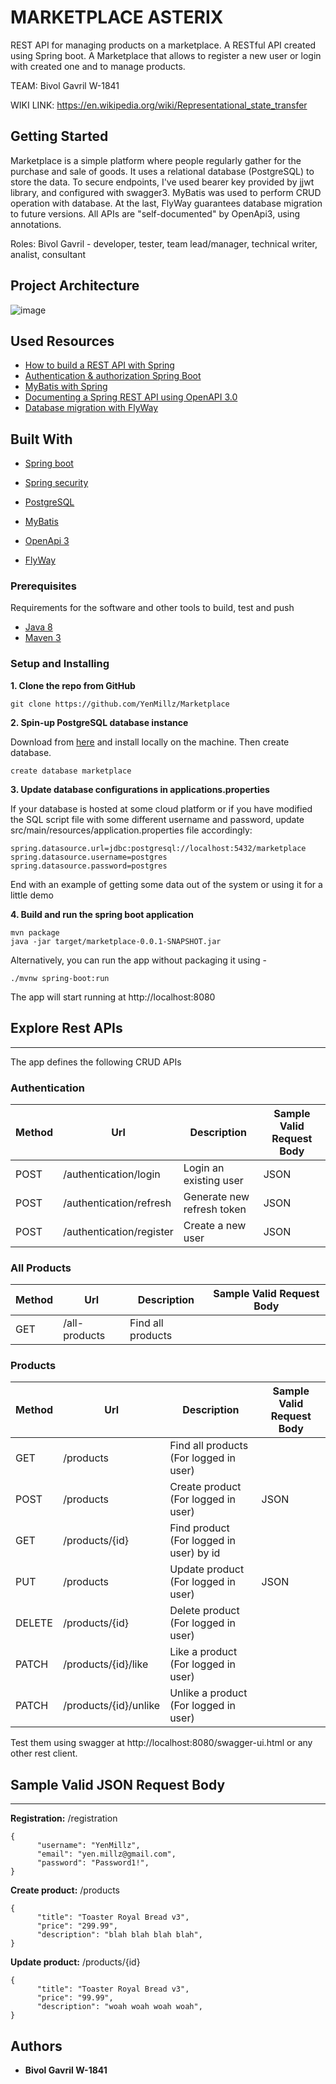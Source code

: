 # MARKETPLACE ASTERIX
REST API for managing products on a marketplace.  A RESTful API created using Spring boot. A Marketplace that allows to register a new user or login with created one and to manage products.

TEAM: Bivol Gavril W-1841

WIKI LINK: https://en.wikipedia.org/wiki/Representational_state_transfer

## Getting Started

Marketplace is a simple platform where people
regularly gather for the purchase and sale of goods. 
It uses a relational database (PostgreSQL) to store the data. 
To secure endpoints, I've used bearer key provided by 
jjwt library, and configured with swagger3. MyBatis was used to
perform CRUD operation with database. At the last, FlyWay guarantees
database migration to future versions.
All APIs are "self-documented" by OpenApi3, using annotations.

Roles: Bivol Gavril - developer, tester, team lead/manager, technical writer, analist, consultant

## Project Architecture

![image](https://user-images.githubusercontent.com/68549495/134802261-28e328c8-85af-4d2f-852a-9ed1b1006727.png)

## Used Resources
- [How to build a REST API with Spring](https://spring.io/guides/tutorials/rest/)
- [Authentication & authorization Spring Boot](https://www.toptal.com/spring/spring-boot-oauth2-jwt-rest-protection)
- [MyBatis with Spring](https://www.baeldung.com/spring-mybatis)
- [Documenting a Spring REST API using OpenAPI 3.0](https://www.baeldung.com/spring-rest-openapi-documentation)
- [Database migration with FlyWay](https://www.baeldung.com/database-migrations-with-flyway)

## Built With

- [Spring boot](https://spring.io/projects/spring-boot/)

- [Spring security](https://spring.io/projects/spring-security/)

- [PostgreSQL](https://www.postgresql.org/)

- [MyBatis](https://mybatis.org/mybatis-3/)

- [OpenApi 3](https://springdoc.org//)

- [FlyWay](https://flywaydb.org//)

### Prerequisites

Requirements for the software and other tools to build, test and push
- [Java 8](https://www.oracle.com/java/technologies/javase/javase-jdk8-downloads.html)
- [Maven 3](https://maven.apache.org/mailing-lists.html)

### Setup and Installing

**1. Clone the repo from GitHub**
   
    git clone https://github.com/YenMillz/Marketplace

**2. Spin-up PostgreSQL database instance**

Download from [here](https://www.postgresql.org/) and install 
locally on the machine. Then create database.
     
    create database marketplace

**3. Update database configurations in applications.properties** 

If your database is hosted at some cloud platform or if you
have modified the SQL script file with some different
username and password, update src/main/resources/application.properties
file accordingly:

    spring.datasource.url=jdbc:postgresql://localhost:5432/marketplace
    spring.datasource.username=postgres
    spring.datasource.password=postgres    
     
End with an example of getting some data out of the system or using it
for a little demo

**4. Build and run the spring boot application**

    mvn package
    java -jar target/marketplace-0.0.1-SNAPSHOT.jar

Alternatively, you can run the app without packaging it using -

    ./mvnw spring-boot:run

The app will start running at http://localhost:8080

## Explore Rest APIs

---

The app defines the following CRUD APIs

### Authentication

Method | Url | Description | Sample Valid Request Body
--- | --- | --- | --- |
POST | /authentication/login | Login an existing user | JSON
POST | /authentication/refresh | Generate new refresh token | JSON
POST | /authentication/register | Create a new user | JSON

### All Products

Method | Url | Description | Sample Valid Request Body
--- | --- | --- | --- |
GET | /all-products | Find all products |

### Products

Method | Url | Description | Sample Valid Request Body
--- | --- | --- | --- |
GET | /products | Find all products (For logged in user)
POST | /products | Create product (For logged in user) | JSON
GET | /products/{id} | Find product (For logged in user) by id
PUT | /products | Update product (For logged in user) | JSON
DELETE | /products/{id} | Delete product (For logged in user)
PATCH | /products/{id}/like | Like a product (For logged in user)
PATCH | /products/{id}/unlike | Unlike a product (For logged in user)

Test them using swagger at http://localhost:8080/swagger-ui.html
or any other rest client.

## Sample Valid JSON Request Body

---

**Registration:** /registration

    {
          "username": "YenMillz",
          "email": "yen.millz@gmail.com",
          "password": "Password1!",
    }

**Create product:** /products

    {
          "title": "Toaster Royal Bread v3",
          "price": "299.99",
          "description": "blah blah blah blah",
    }

**Update product:** /products/{id}

    {
          "title": "Toaster Royal Bread v3",
          "price": "99.99",
          "description": "woah woah woah woah",
    }

## Authors

- **Bivol Gavril W-1841**
